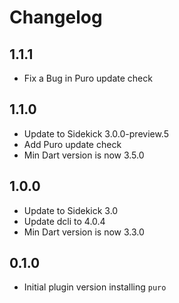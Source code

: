 # Changelog

## 1.1.1
- Fix a Bug in Puro update check

## 1.1.0
- Update to Sidekick 3.0.0-preview.5
- Add Puro update check
- Min Dart version is now 3.5.0

## 1.0.0

- Update to Sidekick 3.0
- Update dcli to 4.0.4
- Min Dart version is now 3.3.0

## 0.1.0

- Initial plugin version installing `puro`